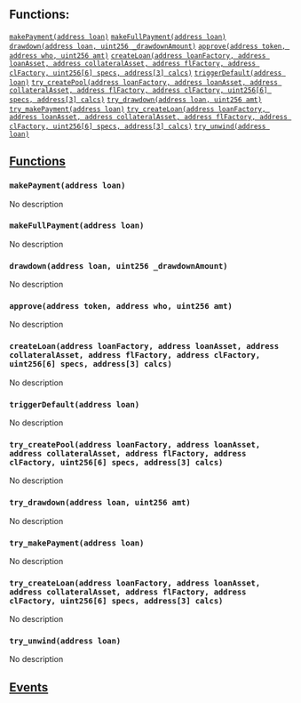 

## Functions:
[`makePayment(address loan)`](#Borrower-makePayment-address-)
[`makeFullPayment(address loan)`](#Borrower-makeFullPayment-address-)
[`drawdown(address loan, uint256 _drawdownAmount)`](#Borrower-drawdown-address-uint256-)
[`approve(address token, address who, uint256 amt)`](#Borrower-approve-address-address-uint256-)
[`createLoan(address loanFactory, address loanAsset, address collateralAsset, address flFactory, address clFactory, uint256[6] specs, address[3] calcs)`](#Borrower-createLoan-address-address-address-address-address-uint256-6--address-3--)
[`triggerDefault(address loan)`](#Borrower-triggerDefault-address-)
[`try_createPool(address loanFactory, address loanAsset, address collateralAsset, address flFactory, address clFactory, uint256[6] specs, address[3] calcs)`](#Borrower-try_createPool-address-address-address-address-address-uint256-6--address-3--)
[`try_drawdown(address loan, uint256 amt)`](#Borrower-try_drawdown-address-uint256-)
[`try_makePayment(address loan)`](#Borrower-try_makePayment-address-)
[`try_createLoan(address loanFactory, address loanAsset, address collateralAsset, address flFactory, address clFactory, uint256[6] specs, address[3] calcs)`](#Borrower-try_createLoan-address-address-address-address-address-uint256-6--address-3--)
[`try_unwind(address loan)`](#Borrower-try_unwind-address-)


## <u>Functions</u>

### `makePayment(address loan)`
No description

### `makeFullPayment(address loan)`
No description

### `drawdown(address loan, uint256 _drawdownAmount)`
No description

### `approve(address token, address who, uint256 amt)`
No description

### `createLoan(address loanFactory, address loanAsset, address collateralAsset, address flFactory, address clFactory, uint256[6] specs, address[3] calcs)`
No description

### `triggerDefault(address loan)`
No description

### `try_createPool(address loanFactory, address loanAsset, address collateralAsset, address flFactory, address clFactory, uint256[6] specs, address[3] calcs)`
No description

### `try_drawdown(address loan, uint256 amt)`
No description

### `try_makePayment(address loan)`
No description

### `try_createLoan(address loanFactory, address loanAsset, address collateralAsset, address flFactory, address clFactory, uint256[6] specs, address[3] calcs)`
No description

### `try_unwind(address loan)`
No description

## <u>Events</u>

